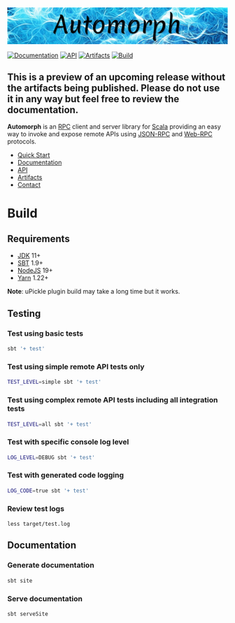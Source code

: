 <br>

![automorph](https://github.com/martin-ockajak/automorph/raw/main/site/static/banner.jpg)

[![Documentation](https://img.shields.io/badge/Website-Documentation-purple)](https://automorph.org)
[![API](https://img.shields.io/badge/Scaladoc-API-blue)](https://automorph.org/api/index.html)
[![Artifacts](https://img.shields.io/badge/Releases-Artifacts-yellow)](
https://mvnrepository.com/artifact/org.automorph/automorph)
[![Build](https://github.com/martin-ockajak/automorph/workflows/Build/badge.svg)](
https://github.com/martin-ockajak/automorph/actions/workflows/tests.yml)


## This is a preview of an upcoming release without the artifacts being published. Please do not use it in any way but feel free to review the documentation.

**Automorph** is an [RPC](https://en.wikipedia.org/wiki/Remote_procedure_call) client and server library for [Scala](
https://www.scala-lang.org/) providing an easy way to invoke and expose remote APIs using [JSON-RPC](
https://www.jsonrpc.org/specification) and [Web-RPC](docs/Web-RPC.md) protocols.

* [Quick Start](docs/Quickstart.md)
* [Documentation](https://automorph.org)
* [API](https://automorph.org/api/index.html)
* [Artifacts](https://mvnrepository.com/artifact/org.automorph/automorph)
* [Contact](mailto:automorph.org@proton.me)


# Build

## Requirements

* [JDK](https://openjdk.java.net/) 11+
* [SBT](https://www.scala-sbt.org/) 1.9+
* [NodeJS](https://nodejs.org/) 19+
* [Yarn](https://yarnpkg.com/) 1.22+

**Note**: uPickle plugin build may take a long time but it works.


## Testing

### Test using basic tests

```bash
sbt '+ test'
```

### Test using simple remote API tests only

```bash
TEST_LEVEL=simple sbt '+ test'
```

### Test using complex remote API tests including all integration tests

```bash
TEST_LEVEL=all sbt '+ test'
```

### Test with specific console log level

```bash
LOG_LEVEL=DEBUG sbt '+ test'
```

### Test with generated code logging

```bash
LOG_CODE=true sbt '+ test'
```

### Review test logs

```
less target/test.log
```


## Documentation

### Generate documentation

```bash
sbt site
```

### Serve documentation

```bash
sbt serveSite
```

